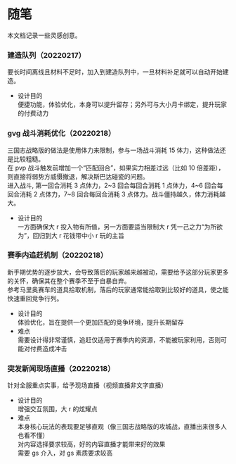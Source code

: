 # 随笔
本文档记录一些灵感创意。

### 建造队列（20220217）
要长时间离线且材料不足时，加入到建造队列中，一旦材料补足就可以自动开始建造。
- 设计目的<br>
便捷功能，体验优化，本身可以提升留存；另外可与大小月卡绑定，提升玩家的付费动力

### gvg 战斗消耗优化（20220218）
三国志战略版的做法是使用体力来限制，参与一场战斗消耗 15 体力，这种做法还是比较粗糙。<br>
在 pvp 战斗触发前增加一个“匹配回合”，如果实力相差过远（比如 10 倍差距），则直接将弱势方威慑撤退，解决斯巴达碰瓷的问题。<br>
进入战斗, 第一回合消耗 3 点体力，2~3 回合每回合消耗 1 点体力，4~6 回合每回合消耗 2 点体力，7~8 回合每回合消耗 3 点体力。战斗僵持越久，体力消耗越大。
- 设计目的<br>
一方面确保大 r 投入物有所值，另一方面要适当限制大 r 凭一己之力“为所欲为”，回归到大 r 花钱带中小 r 玩的主旨

### 赛季内追赶机制（20220218）
新手期优势的逐步放大，会导致落后的玩家越来越被动，需要给予这部分玩家更多的关怀，确保其在整个赛季不至于自暴自弃。<br>
参考马里奥赛车的道具拾取机制，落后的玩家通常能拾取到比较好的道具，使之能快速重回竞争行列。
- 设计目的<br>体验优化，旨在提供一个更加匹配的竞争环境，提升长期留存
- 难点<br>需要设计得非常谨慎，追赶仅适用于赛季内的资源，不能被玩家利用，否则可能对付费造成冲击

### 突发新闻现场直播（20220218）
针对全服重点实事，给予现场直播（视频直播非文字直播）
- 设计目的<br>增强交互氛围，大 r 的炫耀点
- 难点<br>
本身核心玩法的表现要足够直观（像三国志战略版的攻城战，直播出来很多人也看不懂）<br>
对内容选择要求较高，好的内容直播才能带来好的效果<br>
需要 gs 介入，对 gs 素质要求较高

